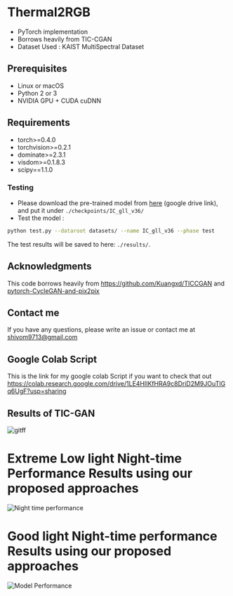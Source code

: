 # Thermal2RGB 
- PyTorch implementation
- Borrows heavily from TIC-CGAN
- Dataset Used : KAIST MultiSpectral Dataset

## Prerequisites
- Linux or macOS
- Python 2 or 3
- NVIDIA GPU + CUDA cuDNN
## Requirements
- torch>=0.4.0
- torchvision>=0.2.1
- dominate>=2.3.1
- visdom>=0.1.8.3
- scipy==1.1.0

### Testing
- Please download the pre-trained model from [here](https://drive.google.com/open?id=1N_vjU2db2HWWsKiQXqWTujR5_XtOEUjQ) (google drive link), and put it under `./checkpoints/IC_gll_v36/`
- Test the model :
```bash
python test.py --dataroot datasets/ --name IC_gll_v36 --phase test
```
The test results will be saved to here: `./results/`.

## Acknowledgments
This code borrows heavily from https://github.com/Kuangxd/TICCGAN and [pytorch-CycleGAN-and-pix2pix](https://github.com/junyanz/pytorch-CycleGAN-and-pix2pix)

## Contact me
If you have any questions, please write an issue or contact me at shivom9713@gmail.com

## Google Colab Script
This is the link for my google colab Script if you want to check that out
https://colab.research.google.com/drive/1LE4HlIKfHRA9c8DriD2M9JOuTlGq6UgF?usp=sharing

## Results of TIC-GAN
![gitff](https://user-images.githubusercontent.com/56249279/108856964-9bc70d80-7610-11eb-9339-6e21ad66eb0f.PNG)

# Extreme Low light Night-time Performance Results using our proposed approaches 
![Night time performance](https://user-images.githubusercontent.com/56249279/151710411-b114eae3-725e-4064-8473-b6194029c77d.PNG)

# Good light Night-time performance Results using our proposed approaches
![Model Performance](https://user-images.githubusercontent.com/56249279/151710333-58385456-3d02-48ee-838b-06ecbb8f27b8.PNG)




